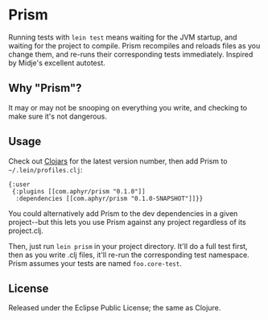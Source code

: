 # Prism

Running tests with `lein test` means waiting for the JVM startup, and waiting
for the project to compile. Prism recompiles and reloads files as you change
them, and re-runs their corresponding tests immediately. Inspired by Midje's
excellent autotest.

## Why "Prism"?

It may or may not be snooping on everything you write, and checking to make
sure it's not dangerous.

## Usage

Check out [Clojars](https://clojars.org/com.aphyr/prism) for the latest
version number, then add Prism to `~/.lein/profiles.clj`:

```
{:user
 {:plugins [[com.aphyr/prism "0.1.0"]]
  :dependencies [[com.aphyr/prism "0.1.0-SNAPSHOT"]]}}
```

You could alternatively add Prism to the dev dependencies in a given
project--but this lets you use Prism against any project regardless of its
project.clj.

Then, just run `lein prism` in your project directory. It'll do a full test
first, then as you write .clj files, it'll re-run the corresponding test
namespace. Prism assumes your tests are named `foo.core-test`.

## License

Released under the Eclipse Public License; the same as Clojure.
